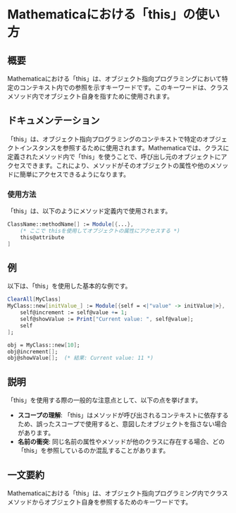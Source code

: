 <!--
Meta Description: # Mathematicaにおける「this」の使い方 ## 概要 Mathematicaにおける「this」は、オブジェクト指向プログラミングにおいて特定のコンテキスト内での参照を示すキーワードです。このキーワードは、クラスメソッド内でオブジェクト自身を指すために使用されます。 ## ドキュメンテ...
Meta Keywords: self, value, mathematicaにおける, myclass, obj
-->

# Mathematicaにおける「this」の使い方

## 概要
Mathematicaにおける「this」は、オブジェクト指向プログラミングにおいて特定のコンテキスト内での参照を示すキーワードです。このキーワードは、クラスメソッド内でオブジェクト自身を指すために使用されます。

## ドキュメンテーション
「this」は、オブジェクト指向プログラミングのコンテキストで特定のオブジェクトインスタンスを参照するために使用されます。Mathematicaでは、クラスに定義されたメソッド内で「this」を使うことで、呼び出し元のオブジェクトにアクセスできます。これにより、メソッドがそのオブジェクトの属性や他のメソッドに簡単にアクセスできるようになります。

### 使用方法
「this」は、以下のようにメソッド定義内で使用されます。

```mathematica
ClassName::methodName[] := Module[{...},
    (* ここで thisを使用してオブジェクトの属性にアクセスする *)
    this@attribute
]
```

## 例
以下は、「this」を使用した基本的な例です。

```mathematica
ClearAll[MyClass]
MyClass::new[initValue_] := Module[{self = <|"value" -> initValue|>},
    self@increment := self@value += 1;
    self@showValue := Print["Current value: ", self@value];
    self
];

obj = MyClass::new[10];
obj@increment[];
obj@showValue[];  (* 結果: Current value: 11 *)
```

## 説明
「this」を使用する際の一般的な注意点として、以下の点を挙げます。

- **スコープの理解**: 「this」はメソッドが呼び出されるコンテキストに依存するため、誤ったスコープで使用すると、意図したオブジェクトを指さない場合があります。
- **名前の衝突**: 同じ名前の属性やメソッドが他のクラスに存在する場合、どの「this」を参照しているのか混乱することがあります。

## 一文要約
Mathematicaにおける「this」は、オブジェクト指向プログラミング内でクラスメソッドからオブジェクト自身を参照するためのキーワードです。
